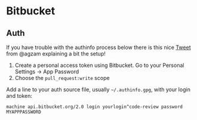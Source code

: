 # Bitbucket

## Auth

If you have trouble with the authinfo process below there is this nice
[Tweet](https://twitter.com/iLemming/status/1463599279457673220) from @agzam
explaining a bit the setup!

1. Create a personal access token using Bitbucket. Go to your Personal Settings -> App Password
2. Choose the `pull_request:write` scope

Add a line to your auth source file, usually `~/.authinfo.gpg`, with your login
and token:

``` emacs-lisp
machine api.bitbucket.org/2.0 login yourlogin^code-review password MYAPPPASSWORD
```
